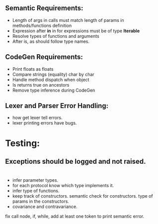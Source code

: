 ## Semantic Requirements:
- Length of args in calls must match length of params in methods/functions definition
- Expression after **in** in for expressions must be of type **Iterable**
- Resolve types of functions and arguments
- After is, as should follow type names.

## CodeGen Requirements:
- Print floats as floats
- Compare strings (equality) char by char
- Handle method dispatch when object
- Is returns true on ancestors
- Remove type inference during CodeGen

## Lexer and Parser Error Handling:
- how get lexer tell errors.
- lexer printing errors have bugs.

# Testing:

## Exceptions should be logged and not raised.

#
- infer parameter types.
- for each protocol know which type implements it.
- infer type of functions.
- keep track of constructors. semantic check for constructors. type of params in the constructors.
- covariance and contravariance.

fix call node, if, while, add at least one token to print semantic error.